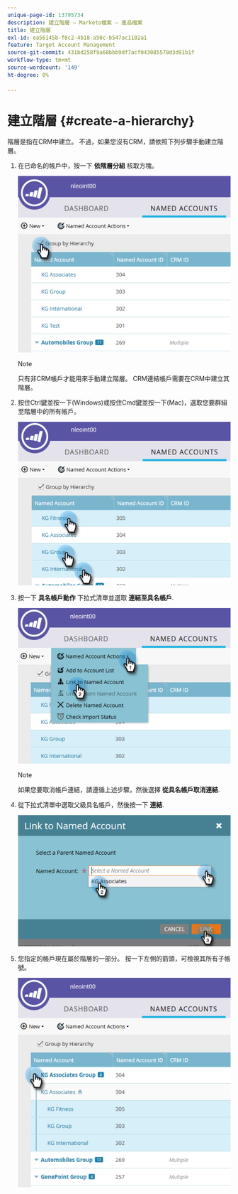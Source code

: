 ```yaml
---
unique-page-id: 13795734
description: 建立階層 — Marketo檔案 — 產品檔案
title: 建立階層
exl-id: ea56145b-f8c2-4b18-a50c-b547ac1102a1
feature: Target Account Management
source-git-commit: 431bd258f9a68bbb9df7acf043085578d3d91b1f
workflow-type: tm+mt
source-wordcount: '149'
ht-degree: 0%

---
```


# 建立階層 {#create-a-hierarchy}

階層是指在CRM中建立。 不過，如果您沒有CRM，請依照下列步驟手動建立階層。

1. 在已命名的帳戶中，按一下 **依階層分組** 核取方塊。

   ![](assets/create-a-hierarchy-1.png)

   >[!NOTE]
   >
   >只有非CRM帳戶才能用來手動建立階層。 CRM連結帳戶需要在CRM中建立其階層。

1. 按住Ctrl鍵並按一下(Windows)或按住Cmd鍵並按一下(Mac)，選取您要群組至階層中的所有帳戶。

   ![](assets/create-a-hierarchy-2.png)

1. 按一下 **具名帳戶動作** 下拉式清單並選取 **連結至具名帳戶**.

   ![](assets/create-a-hierarchy-3.png)

   >[!NOTE]
   >
   >如果您要取消帳戶連結，請遵循上述步驟，然後選擇 **從具名帳戶取消連結**.

1. 從下拉式清單中選取父級具名帳戶，然後按一下 **連結**.

   ![](assets/create-a-hierarchy-4.png)

1. 您指定的帳戶現在屬於階層的一部分。 按一下左側的箭頭，可檢視其所有子帳號。

   ![](assets/create-a-hierarchy-5.png)
